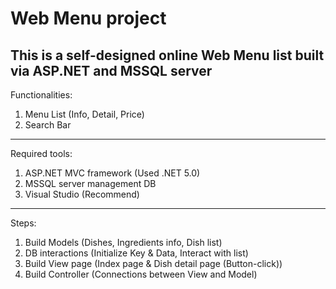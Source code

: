 # Web Menu project
This is a self-designed online Web Menu list built via ASP.NET and MSSQL server
-------------------------------------------------------------------------------

Functionalities:
1. Menu List (Info, Detail, Price)
2. Search Bar

-------------------------------------------------------------------------------
Required tools:
1. ASP.NET MVC framework (Used .NET 5.0)
2. MSSQL server management DB 
3. Visual Studio (Recommend)

-------------------------------------------------------------------------------

Steps:
1. Build Models (Dishes, Ingredients info, Dish list)
2. DB interactions (Initialize Key & Data, Interact with list)
3. Build View page (Index page & Dish detail page (Button-click))
4. Build Controller (Connections between View and Model)


